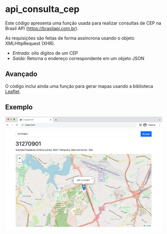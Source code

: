# api_consulta_cep
Este código apresenta uma função usada para realizar consultas de CEP na Brasil API (https://brasilapi.com.br).

As requisições são feitas de forma assíncrona usando o objeto XMLHttpRequest (XHR).

-  *Entrada*: oito dígitos de um CEP
-  *Saída*: Retorna o endereço correspondente em um objeto JSON


## Avançado
O código inclui ainda uma função para gerar mapas usando a biblioteca [Leaflet](https://leafletjs.com/).

## Exemplo
<img src="exemplo.png">